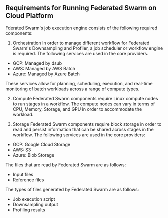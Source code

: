## Requirements for Running Federated Swarm on Cloud Platform

Fderated Swarm's job execution engine consists of the following required components:

1. Orchestration
In order to manage different workflow for Federated Swarm's Downsampling and Profiler, a job scheduler or workflow engine
is required. The following services are used in the core providers.
- GCP: Managed by dsub
- AWS: Managed by AWS Batch
- Azure: Managed by Azure Batch

These services allow for planning, scheduling, execution, and real-time monitoring of batch workloads across a range of compute types.

2. Compute
Federated Swarm components require Linux compute nodes to run stages in a workflow.
The compute nodes can vary in terms of CPU, Memory, Storage, and GPU in order to accommodate the workload.

3. Storage
Federated Swarm components require block storage in order to read and persist information that can be shared across stages in the workflow.
The following services are used in the core providers:
- GCP: Google Cloud Storage
- AWS: S3
- Azure: Blob Storage

The files that are read by Federated Swarm are as follows:
- Input files
- Reference files

The types of files generated by Federated Swarm are as follows:
- Job execution script
- Downsampling output
- Profiling results